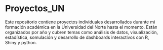# Proyectos_UN
Este repositorio contiene proyectos individuales desarrollados durante mi formación académica en la Universidad del Norte hasta el momento. Están organizados por año y cubren temas como análisis de datos, visualización, estadística, somulación y desarrollo de dashboards interactivos con R, Shiny y python.
